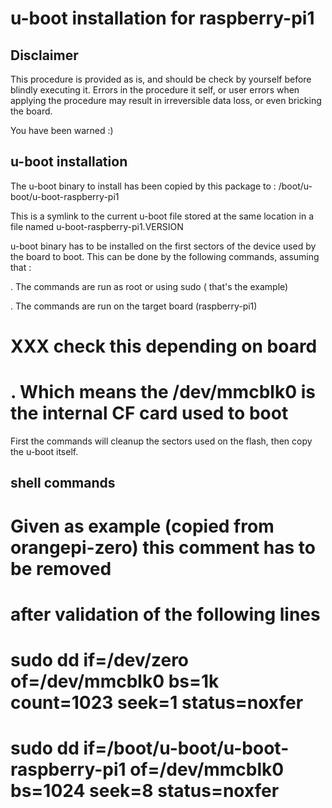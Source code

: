 # u-boot installation for raspberry-pi1

## Disclaimer

This procedure is provided as is, and should be check by yourself before
blindly executing it. Errors in the procedure it self, or user errors when
applying the procedure may result in irreversible data loss, or even bricking
the board.

You have been warned :)

## u-boot installation

The u-boot binary to install has been copied by this package to :
/boot/u-boot/u-boot-raspberry-pi1

This is a symlink to the current u-boot file stored at the same location in a
file named u-boot-raspberry-pi1.VERSION

u-boot binary has to be installed on the first sectors of the device used by 
the board to boot. This can be done by the following commands, assuming that :

. The commands are run as root or using sudo ( that's the example)

. The commands are run on the target board (raspberry-pi1)

# XXX check this depending on board 
# . Which means the /dev/mmcblk0 is the internal CF card used to boot

First the commands will cleanup the sectors used on the flash, then copy the
u-boot itself.

 
## shell commands

# Given as example (copied from orangepi-zero) this comment has to be removed 
# after validation of the following lines
# sudo dd if=/dev/zero of=/dev/mmcblk0 bs=1k count=1023 seek=1 status=noxfer
# sudo dd if=/boot/u-boot/u-boot-raspberry-pi1 of=/dev/mmcblk0 bs=1024 seek=8 status=noxfer
